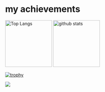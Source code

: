 # my achievements
<p align="left"> 
  <img alt="Top Langs" height="150px" src="https://github-readme-stats.vercel.app/api/top-langs/?username=kojake&layout=compact&count_private=true&show_icons=true&theme=onedark" />
  <img alt="github stats" height="150px" src="https://github-readme-stats.vercel.app/api?username=kojake&count_private=true&show_icons=true&show_icons=true&theme=onedark" />
</p>

[![trophy](https://github-profile-trophy.vercel.app/?username=kojake&theme=onedark&column=7
)](https://github.com/ryo-ma/github-profile-trophy)

![](https://media3.giphy.com/media/smGpsxCQzXwDS/giphy.gif?cid=ecf05e479djyuiqybt00a4k12xyqoo80ojqxrlmfm1ok82bd&ep=v1_gifs_search&rid=giphy.gif&ct=g)

